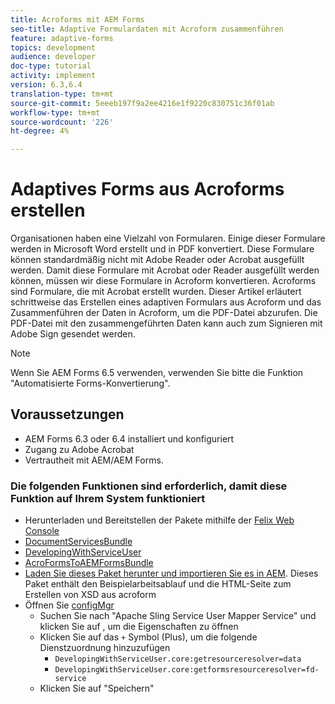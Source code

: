 ```yaml
---
title: Acroforms mit AEM Forms
seo-title: Adaptive Formulardaten mit Acroform zusammenführen
feature: adaptive-forms
topics: development
audience: developer
doc-type: tutorial
activity: implement
version: 6.3,6.4
translation-type: tm+mt
source-git-commit: 5eeeb197f9a2ee4216e1f9220c830751c36f01ab
workflow-type: tm+mt
source-wordcount: '226'
ht-degree: 4%

---
```



# Adaptives Forms aus Acroforms erstellen

Organisationen haben eine Vielzahl von Formularen. Einige dieser Formulare werden in Microsoft Word erstellt und in PDF konvertiert. Diese Formulare können standardmäßig nicht mit Adobe Reader oder Acrobat ausgefüllt werden. Damit diese Formulare mit Acrobat oder Reader ausgefüllt werden können, müssen wir diese Formulare in Acroform konvertieren. Acroforms sind Formulare, die mit Acrobat erstellt wurden. Dieser Artikel erläutert schrittweise das Erstellen eines adaptiven Formulars aus Acroform und das Zusammenführen der Daten in Acroform, um die PDF-Datei abzurufen. Die PDF-Datei mit den zusammengeführten Daten kann auch zum Signieren mit Adobe Sign gesendet werden.

>[!NOTE]
>
>Wenn Sie AEM Forms 6.5 verwenden, verwenden Sie bitte die Funktion &quot;Automatisierte Forms-Konvertierung&quot;.

## Voraussetzungen

* AEM Forms 6.3 oder 6.4 installiert und konfiguriert
* Zugang zu Adobe Acrobat
* Vertrautheit mit AEM/AEM Forms.

### Die folgenden Funktionen sind erforderlich, damit diese Funktion auf Ihrem System funktioniert

* Herunterladen und Bereitstellen der Pakete mithilfe der [Felix Web Console](http://localhost:4502/system/console/bundles)
* [DocumentServicesBundle](/help/forms/assets/common-osgi-bundles/AEMFormsDocumentServices.core-1.0-SNAPSHOT.jar)
* [DevelopingWithServiceUser](/help/forms/assets/common-osgi-bundles/DevelopingWithServiceUser.jar)
* [AcroFormsToAEMFormsBundle](https://forms.enablementadobe.com/content/DemoServerBundles/AcroFormToAEMForm.core-1.0-SNAPSHOT.jar)
* [Laden Sie dieses Paket herunter und importieren Sie es in AEM](assets/acro-form-aem-form.zip). Dieses Paket enthält den Beispielarbeitsablauf und die HTML-Seite zum Erstellen von XSD aus acroform
* Öffnen Sie [configMgr](http://localhost:4502/system/console/configMgr)
   * Suchen Sie nach &quot;Apache Sling Service User Mapper Service&quot; und klicken Sie auf , um die Eigenschaften zu öffnen
   * Klicken Sie auf das `+` Symbol (Plus), um die folgende Dienstzuordnung hinzuzufügen
      * `DevelopingWithServiceUser.core:getresourceresolver=data`
      * `DevelopingWithServiceUser.core:getformsresourceresolver=fd-service`
   * Klicken Sie auf &quot;Speichern&quot;

